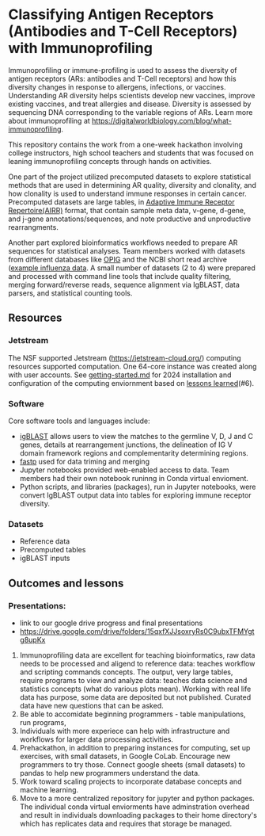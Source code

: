 # Classifying Antigen Receptors (Antibodies and T-Cell Receptors) with Immunoprofiling

Immunoprofiling or immune-profiling is used to assess the diversity of antigen receptors (ARs: antibodies and T-Cell receptors) and how this diversity changes in response to allergens, infections, or vaccines. Understanding AR diversity helps scientists develop new vaccines, improve existing vaccines, and treat allergies and disease. Diversity is assessed by sequencing DNA corresponding to the variable regions of ARs. Learn more about immunoprofiling at https://digitalworldbiology.com/blog/what-immunoprofiling. 

This repository contains the work from a one-week hackathon involving college instructors, high school teachers and students that was focused on leaning immunoprofiling concepts through hands on activities. 

One part of the project utilized precomputed datasets to explore statistical methods that are used in determining AR quality, diversity and clonality, and how clonality is used to understand immune responses in certain cancer. Precomputed datasets are large tables, in [Adaptive Immune Receptor Repertoire(AIRR)](https://docs.airr-community.org/en/stable/) format, that contain sample meta data, v-gene, d-gene, and j-gene annotations/sequences, and note productive and unproductive rearrangments.  

Another part explored bioinformatics workflows needed to prepare AR sequences for statistical analyses. Team members worked with datasets from different databases like [OPIG](https://opig.stats.ox.ac.uk/webapps/covabdab/) and the NCBI short read archive ([example influenza data](https://www.ncbi.nlm.nih.gov/sra/?term=PRJNA349143). A small number of datasets (2 to 4) were prepared and processed with command line tools that include quality filtering, merging forward/reverse reads, sequence alignment via IgBLAST, data parsers, and statistical counting tools.  

## Resources
### Jetstream
The NSF supported Jetstream (https://jetstream-cloud.org/) computing resources supported computation. One 64-core instance was created along with user accounts. See [getting-started.md](/getting-started.md) for 2024 installation and configuration of the computing enviornment based on [lessons learned](#outcomes-and-lessons)(#6).

### Software
Core software tools and languages include:
- [igBLAST](https://ncbi.github.io/igblast/) allows users to view the matches to the germline V, D, J and C genes, details at rearrangement junctions, the delineation of IG V domain framework regions and complementarity determining regions.  
- [fastp](https://github.com/OpenGene/fastp) used for data triming and merging 
- Jupyter notebooks provided web-enabled access to data. Team members had their own notebook runinng in Conda virtual envioment. 
- Python scripts, and libraries (packages), run in Jupyter notebooks, were convert IgBLAST output data into tables for exploring immune receptor diversity.
   
### Datasets
- Reference data 
- Precomputed tables
- igBLAST inputs

## Outcomes and lessons
### Presentations:
  - link to our google drive progress and final presentations
  - https://drive.google.com/drive/folders/15qxfXJJsoxryRs0C9ubxTFMYgtg8upKx
1. Immunoprofiling data are excellent for teaching bioinformatics, raw data needs to be processed and aligend to reference data: teaches workflow and scripting commands concepts. The output, very large tables, require programs to view and analyze data: teaches data science and statistics concepts (what do various plots mean). Working with real life data has purpose, some data are deposited but not published. Curated data have new questions that can be asked. 
2. Be able to accomidate beginning programmers - table manipulations, run programs,
3. Individuals with more experiece can help with infrastructure and workflows for larger data processing activities.
4. Prehackathon, in addition to preparing instances for computing, set up exercises, with small datasets, in Google CoLab. Encourage new programmers to try those. Connect google sheets (small datasets) to pandas to help new programmers understand the data.
5. Work toward scaling projects to incorporate database concepts and machine learning.
6. Move to a more centralized repository for jupyter and python packages. The individual conda virtual enviorments have adminstration overhead and result in individuals downloading packages to their home directory's which has replicates data and requires that storage be managed.
